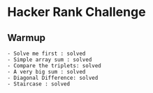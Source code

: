 # Hacker Rank Challenge 

## Warmup

    - Solve me first : solved
    - Simple array sum : solved
    - Compare the triplets: solved
    - A very big sum : solved
    - Diagonal Difference: solved
    - Staircase : solved